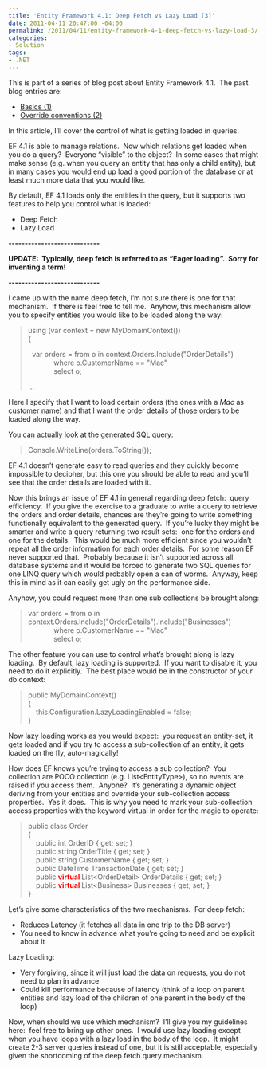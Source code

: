 ```yaml
---
title: 'Entity Framework 4.1: Deep Fetch vs Lazy Load (3)'
date: 2011-04-11 20:47:00 -04:00
permalink: /2011/04/11/entity-framework-4-1-deep-fetch-vs-lazy-load-3/
categories:
- Solution
tags:
- .NET
---
```

<p>This is part of a series of blog post about Entity Framework 4.1.&#160; The past blog entries are:</p>  <ul>   <li><a href="http://vincentlauzon.wordpress.com/2011/04/03/entity-framework-4-1-basics-1/">Basics (1)</a> </li>    <li><a href="http://vincentlauzon.wordpress.com/2011/04/06/entity-framework-4-1-override-conventions-2/">Override conventions (2)</a> </li> </ul>  <p>In this article, I’ll cover the control of what is getting loaded in queries.</p>  <p>EF 4.1 is able to manage relations.&#160; Now which relations get loaded when you do a query?&#160; Everyone “visible” to the object?&#160; In some cases that might make sense (e.g. when you query an entity that has only a child entity), but in many cases you would end up load a good portion of the database or at least much more data that you would like.</p>  <p>By default, EF 4.1 loads only the entities in the query, but it supports two features to help you control what is loaded:</p>  <ul>   <li>Deep Fetch </li>    <li>Lazy Load </li> </ul>  <p><strong>----------------------------</strong></p>  <p><strong>UPDATE:&#160; Typically, deep fetch is referred to as “Eager loading”.&#160; Sorry for inventing a term!</strong></p>  <p><strong>----------------------------</strong></p>  <p>I came up with the name deep fetch, I’m not sure there is one for that mechanism.&#160; If there is feel free to tell me.&#160; Anyhow, this mechanism allow you to specify entities you would like to be loaded along the way:</p>  <blockquote>   <p>using (var context = new MyDomainContext())      <br />{       <br /></p>    <p>&#160; var orders = from o in context.Orders.Include(&quot;OrderDetails&quot;)      <br />&#160;&#160;&#160;&#160;&#160;&#160;&#160;&#160;&#160;&#160;&#160;&#160; where o.CustomerName == &quot;Mac&quot;       <br />&#160;&#160;&#160;&#160;&#160;&#160;&#160;&#160;&#160;&#160;&#160;&#160; select o; </p>    <p>…</p> </blockquote>  <p>Here I specify that I want to load certain orders (the ones with a <em>Mac</em> as customer name) and that I want the order details of those orders to be loaded along the way.</p>  <p>You can actually look at the generated SQL query:</p>  <blockquote>   <p>Console.WriteLine(orders.ToString());</p> </blockquote>  <p>EF 4.1 doesn’t generate easy to read queries and they quickly become impossible to decipher, but this one you should be able to read and you’ll see that the order details are loaded with it.</p>  <p>Now this brings an issue of EF 4.1 in general regarding deep fetch:&#160; query efficiency.&#160; If you give the exercise to a graduate to write a query to retrieve the orders and order details, chances are they’re going to write something functionally equivalent to the generated query.&#160; If you’re lucky they might be smarter and write a query returning two result sets:&#160; one for the orders and one for the details.&#160; This would be much more efficient since you wouldn’t repeat all the order information for each order details.&#160; For some reason EF never supported that.&#160; Probably because it isn’t supported across all database systems and it would be forced to generate two SQL queries for one LINQ query which would probably open a can of worms.&#160; Anyway, keep this in mind as it can easily get ugly on the performance side.</p>  <p>Anyhow, you could request more than one sub collections be brought along:</p>  <blockquote>   <p>var orders = from o in context.Orders.Include(&quot;OrderDetails&quot;).Include(&quot;Businesses&quot;)      <br />&#160;&#160;&#160;&#160;&#160;&#160;&#160;&#160;&#160;&#160;&#160;&#160; where o.CustomerName == &quot;Mac&quot;       <br />&#160;&#160;&#160;&#160;&#160;&#160;&#160;&#160;&#160;&#160;&#160;&#160; select o; </p> </blockquote>  <p>The other feature you can use to control what’s brought along is lazy loading.&#160; By default, lazy loading is supported.&#160; If you want to disable it, you need to do it explicitly.&#160; The best place would be in the constructor of your db context:</p>  <blockquote>   <p>public MyDomainContext()      <br />{       <br />&#160;&#160;&#160; this.Configuration.LazyLoadingEnabled = false;       <br />} </p> </blockquote>  <p>Now lazy loading works as you would expect:&#160; you request an entity-set, it gets loaded and if you try to access a sub-collection of an entity, it gets loaded on the fly, auto-magically!</p>  <p>How does EF knows you’re trying to access a sub collection?&#160; You collection are POCO collection (e.g. List&lt;EntityType&gt;), so no events are raised if you access them.&#160; Anyone?&#160; It’s generating a dynamic object deriving from your entities and override your sub-collection access properties.&#160; Yes it does.&#160; This is why you need to mark your sub-collection access properties with the keyword virtual in order for the magic to operate:</p>  <blockquote>   <p>public class Order      <br />{       <br />&#160;&#160;&#160; public int OrderID { get; set; }       <br />&#160;&#160;&#160; public string OrderTitle { get; set; }       <br />&#160;&#160;&#160; public string CustomerName { get; set; }       <br />&#160;&#160;&#160; public DateTime TransactionDate { get; set; }       <br />&#160;&#160;&#160; public <strong><font color="#ff0000">virtual </font></strong>List&lt;OrderDetail&gt; OrderDetails { get; set; }       <br />&#160;&#160;&#160; public <strong><font color="#ff0000">virtual</font> </strong>List&lt;Business&gt; Businesses { get; set; }       <br />} </p> </blockquote>  <p>Let’s give some characteristics of the two mechanisms.&#160; For deep fetch:</p>  <ul>   <li>Reduces Latency (it fetches all data in one trip to the DB server) </li>    <li>You need to know in advance what you’re going to need and be explicit about it </li> </ul>  <p>Lazy Loading:</p>  <ul>   <li>Very forgiving, since it will just load the data on requests, you do not need to plan in advance </li>    <li>Could kill performance because of latency (think of a loop on parent entities and lazy load of the children of one parent in the body of the loop) </li> </ul>  <p>Now, when should we use which mechanism?&#160; I’ll give you my guidelines here:&#160; feel free to bring up other ones.&#160; I would use lazy loading except when you have loops with a lazy load in the body of the loop.&#160; It might create 2-3 server queries instead of one, but it is still acceptable, especially given the shortcoming of the deep fetch query mechanism.</p>
